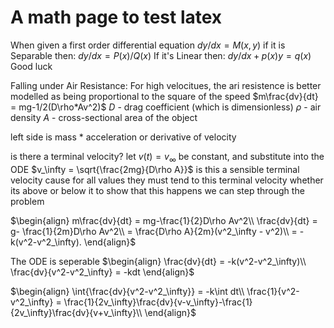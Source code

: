 # A math page to test latex


When given a first order differential equation $dy/dx = M(x,y)$
if it is Separable then:
	$dy/dx = P(x)/Q(x)$
If it's Linear then:
	$dy/dx + p(x)y = q(x)$
		Good luck

Falling under Air Resistance:
For high velocitues, the ari resistence is better modelled as being proportional to the square of the speed
$m\frac{dv}{dt} = mg-1/2(D\rho*Av^2)$
$D$ - drag coefficient (which is dimensionless)
$\rho$ - air density
$A$ - cross-sectional area of the object

left side is mass * acceleration or derivative of velocity

is there a terminal velocity?
let $v(t)=v_\infty$  be constant, and substitute into the ODE
$v_\infty = \sqrt{\frac{2mg}{D\rho A}}$
is this a sensible terminal velocity cause for all values they must tend to this terminal velocity whether its above or below it
to show that this happens we can step through the problem

$\begin{align}
m\frac{dv}{dt} = mg-\frac{1}{2}D\rho Av^2\\
\frac{dv}{dt} = g- \frac{1}{2m}D\rho Av^2\\
= \frac{D\rho A}{2m}(v^2_\infty - v^2)\\
= -k(v^2-v^2_\infty).
\end{align}$

The ODE is seperable
$\begin{align}
\frac{dv}{dt} = -k(v^2-v^2_\infty)\\
\frac{dv}{v^2-v^2_\infty} = -kdt
\end{align}$

$\begin{align}
\int{\frac{dv}{v^2-v^2_\infty}} = -k\int dt\\
\frac{1}{v^2-v^2_\infty} = \frac{1}{2v_\infty}\frac{dv}{v-v_\infty}-\frac{1}{2v_\infty}\frac{dv}{v+v_\infty}\\
\end{align}$
